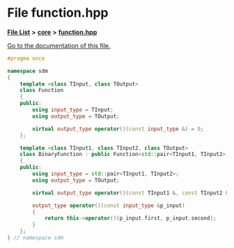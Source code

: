 
# File function.hpp

[**File List**](files.md) **>** [**core**](dir_92216a09053680f71034e5e26026ee62.md) **>** [**function.hpp**](function_8hpp.md)

[Go to the documentation of this file.](function_8hpp.md) 


````cpp
#pragma once

namespace sdm
{
    template <class TInput, class TOutput>
    class Function
    {
    public:
        using input_type = TInput;
        using output_type = TOutput;

        virtual output_type operator()(const input_type &) = 0;
    };

    template <class TInput1, class TInput2, class TOutput>
    class BinaryFunction : public Function<std::pair<TInput1, TInput2>, TOutput>
    {
    public:
        using input_type = std::pair<TInput1, TInput2>;
        using output_type = TOutput;

        virtual output_type operator()(const TInput1 &, const TInput2 &) = 0;

        output_type operator()(const input_type &p_input)
        {
            return this->operator()(p_input.first, p_input.second);
        }
    };
} // namespace sdm
````

